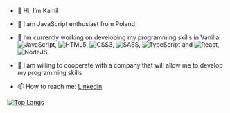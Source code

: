 - 👋 Hi, I’m Kamil
- 👀 I am JavaScript enthusiast from Poland 
- 🌱 I’m currently working on developing my programming skills in Vanilla ![JavaScript](https://img.shields.io/badge/javascript-%23323330.svg?style=for-the-badge&logo=javascript&logoColor=%23F7DF1E), ![HTML5](https://img.shields.io/badge/html5-%23E34F26.svg?style=for-the-badge&logo=html5&logoColor=white), ![CSS3](https://img.shields.io/badge/css3-%231572B6.svg?style=for-the-badge&logo=css3&logoColor=white), ![SASS](https://img.shields.io/badge/SASS-hotpink.svg?style=for-the-badge&logo=SASS&logoColor=white), ![TypeScript](https://img.shields.io/badge/typescript-%23007ACC.svg?style=for-the-badge&logo=typescript&logoColor=white) and ![React](https://img.shields.io/badge/react-%2320232a.svg?style=for-the-badge&logo=react&logoColor=%2361DAFB), ![NodeJS](https://img.shields.io/badge/node.js-6DA55F?style=for-the-badge&logo=node.js&logoColor=white)  
- 💞️ I am willing to cooperate with a company that will allow me to develop my programming skills

- 📫 How to reach me: <a href="https://www.linkedin.com/in/kamil-pawelek/" >Linkedin</a>

[![Top Langs](https://github-readme-stats.vercel.app/api/top-langs/?username=Kkinod&layout=compact)](https://github.com/Kkinod/github-readme-stats)

<!-- Stats -->
<!-- [![Kkinod GitHub stats](https://github-readme-stats.vercel.app/api?username=Kkinod)](https://github.com/Kkinod/github-readme-stats) -->

<!---
Kkinod/Kkinod is a ✨ special ✨ repository because its `README.md` (this file) appears on your GitHub profile.
You can click the Preview link to take a look at your changes.
--->

